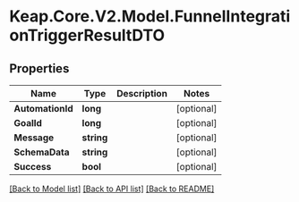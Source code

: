 # Keap.Core.V2.Model.FunnelIntegrationTriggerResultDTO

## Properties

Name | Type | Description | Notes
------------ | ------------- | ------------- | -------------
**AutomationId** | **long** |  | [optional] 
**GoalId** | **long** |  | [optional] 
**Message** | **string** |  | [optional] 
**SchemaData** | **string** |  | [optional] 
**Success** | **bool** |  | [optional] 

[[Back to Model list]](../README.md#documentation-for-models) [[Back to API list]](../README.md#documentation-for-api-endpoints) [[Back to README]](../README.md)

